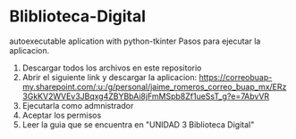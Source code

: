 # Bliblioteca-Digital
 autoexecutable aplication with python-tkinter
Pasos para ejecutar la aplicacion. 
1. Descargar todos los archivos en este repositorio
2. Abrir el siguiente link y descargar la aplicacion: https://correobuap-my.sharepoint.com/:u:/g/personal/jaime_romeros_correo_buap_mx/ERz3GkKV2WVEv3JBqxg4ZBYBbAi8jFmMSpb8Zf1ueSsT_g?e=7AbvVR
4. Ejecutarla como admnistrador
5. Aceptar los permisos
6. Leer la guia que se encuentra en "UNIDAD 3 Biblioteca Digital"
